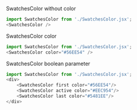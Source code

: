 SwatchesColor without color
```js
import SwatchesColor from './SwatchesColor.jsx';
<SwatchesColor />
```


SwatchesColor color
```js
import SwatchesColor from './SwatchesColor.jsx';
<SwatchesColor color="#56EE54" />
```

SwatchesColor boolean parameter
```js
import SwatchesColor from './SwatchesColor.jsx';
<div>
    <SwatchesColor first color="#56EE54"/>
    <SwatchesColor active color="#EEC954"/>
    <SwatchesColor last color="#5481EE"/>
</div>
```

